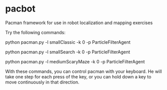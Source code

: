 pacbot
======

Pacman framework for use in robot localization and mapping exercises

Try the following commands:

python pacman.py -l smallClassic -k 0 -p ParticleFilterAgent

python pacman.py -l smallSearch -k 0 -p ParticleFilterAgent

python pacman.py -l mediumScaryMaze -k 0 -p ParticleFilterAgent

With these commands, you can control pacman with your keyboard.  He will take
one step for each press of the key, or you can hold down a key to move
continuously in that direction.
